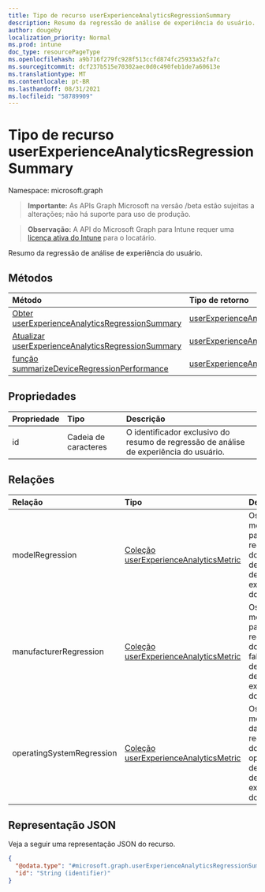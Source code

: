 ```yaml
---
title: Tipo de recurso userExperienceAnalyticsRegressionSummary
description: Resumo da regressão de análise de experiência do usuário.
author: dougeby
localization_priority: Normal
ms.prod: intune
doc_type: resourcePageType
ms.openlocfilehash: a9b716f279fc928f513ccfd874fc25933a52fa7c
ms.sourcegitcommit: dcf237b515e70302aec0d0c490feb1de7a60613e
ms.translationtype: MT
ms.contentlocale: pt-BR
ms.lasthandoff: 08/31/2021
ms.locfileid: "58789909"
---
```

# <a name="userexperienceanalyticsregressionsummary-resource-type"></a>Tipo de recurso userExperienceAnalyticsRegressionSummary

Namespace: microsoft.graph

> **Importante:** As APIs Graph Microsoft na versão /beta estão sujeitas a alterações; não há suporte para uso de produção.

> **Observação:** A API do Microsoft Graph para Intune requer uma [licença ativa do Intune](https://go.microsoft.com/fwlink/?linkid=839381) para o locatário.

Resumo da regressão de análise de experiência do usuário.

## <a name="methods"></a>Métodos
|Método|Tipo de retorno|Descrição|
|:---|:---|:---|
|[Obter userExperienceAnalyticsRegressionSummary](../api/intune-devices-userexperienceanalyticsregressionsummary-get.md)|[userExperienceAnalyticsRegressionSummary](../resources/intune-devices-userexperienceanalyticsregressionsummary.md)|Leia propriedades e relações do [objeto userExperienceAnalyticsRegressionSummary.](../resources/intune-devices-userexperienceanalyticsregressionsummary.md)|
|[Atualizar userExperienceAnalyticsRegressionSummary](../api/intune-devices-userexperienceanalyticsregressionsummary-update.md)|[userExperienceAnalyticsRegressionSummary](../resources/intune-devices-userexperienceanalyticsregressionsummary.md)|Atualize as propriedades de [um objeto userExperienceAnalyticsRegressionSummary.](../resources/intune-devices-userexperienceanalyticsregressionsummary.md)|
|[função summarizeDeviceRegressionPerformance](../api/intune-devices-userexperienceanalyticsregressionsummary-summarizedeviceregressionperformance.md)|[userExperienceAnalyticsRegressionSummary](../resources/intune-devices-userexperienceanalyticsregressionsummary.md)|Ainda não documentado|

## <a name="properties"></a>Propriedades
|Propriedade|Tipo|Descrição|
|:---|:---|:---|
|id|Cadeia de caracteres|O identificador exclusivo do resumo de regressão de análise de experiência do usuário.|

## <a name="relationships"></a>Relações
|Relação|Tipo|Descrição|
|:---|:---|:---|
|modelRegression|[Coleção userExperienceAnalyticsMetric](../resources/intune-devices-userexperienceanalyticsmetric.md)|Os valores métricos para a regressão do modelo de análise de experiência do usuário.|
|manufacturerRegression|[Coleção userExperienceAnalyticsMetric](../resources/intune-devices-userexperienceanalyticsmetric.md)|Os valores métricos para a regressão do fabricante de análise de experiência do usuário.|
|operatingSystemRegression|[Coleção userExperienceAnalyticsMetric](../resources/intune-devices-userexperienceanalyticsmetric.md)|Os valores métricos da regressão do sistema operacional de análise de experiência do usuário.|

## <a name="json-representation"></a>Representação JSON
Veja a seguir uma representação JSON do recurso.
<!-- {
  "blockType": "resource",
  "keyProperty": "id",
  "@odata.type": "microsoft.graph.userExperienceAnalyticsRegressionSummary"
}
-->
``` json
{
  "@odata.type": "#microsoft.graph.userExperienceAnalyticsRegressionSummary",
  "id": "String (identifier)"
}
```



